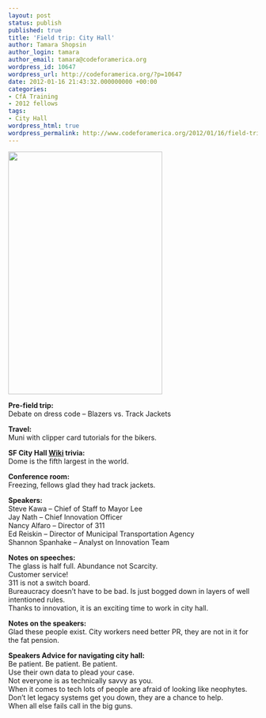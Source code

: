 ```yaml
---
layout: post
status: publish
published: true
title: 'Field trip: City Hall'
author: Tamara Shopsin
author_login: tamara
author_email: tamara@codeforamerica.org
wordpress_id: 10647
wordpress_url: http://codeforamerica.org/?p=10647
date: 2012-01-16 21:43:32.000000000 +00:00
categories:
- CfA Training
- 2012 fellows
tags:
- City Hall
wordpress_html: true
wordpress_permalink: http://www.codeforamerica.org/2012/01/16/field-trip-city-hall/
---
```


<p><img alt="" class="alignnone size-full wp-image-10688" height="491" src="http://codeforamerica.org/wp-content/uploads/2012/01/SFCityHallflags.jpg" title="SFCityHallflags" width="311"/></p>
<p><strong>Pre-field trip:<br/>
</strong>Debate on dress code – Blazers vs. Track Jackets</p>
<p><strong>Travel:</strong><br/>
Muni with clipper card tutorials for the bikers.</p>
<p><strong>SF City Hall <a href="http://en.wikipedia.org/wiki/San_Francisco_City_Hall#cite_note-3" target="_blank">Wiki</a> trivia:<br/>
</strong>Dome is the fifth largest in the world.</p>
<p><strong>Conference room:</strong><br/>
Freezing, fellows glad they had track jackets.</p>
<p><strong>Speakers:</strong><br/>
Steve Kawa – Chief of Staff to Mayor Lee<br/>
Jay Nath – Chief Innovation Officer<br/>
Nancy Alfaro – Director of 311<br/>
Ed Reiskin – Director of Municipal Transportation Agency<br/>
Shannon Spanhake – Analyst on Innovation Team</p>
<p><strong>Notes on speeches:</strong><br/>
The glass is half full. Abundance not Scarcity.<br/>
Customer service!<br/>
311 is not a switch board.<br/>
Bureaucracy doesn’t have to be bad. Is just bogged down in layers of well intentioned rules.<br/>
Thanks to innovation, it is an exciting time to work in city hall.</p>
<p><strong>Notes on the speakers:</strong><br/>
Glad these people exist. City workers need better PR, they are not in it for the fat pension.</p>
<p><strong>Speakers Advice for navigating city hall:</strong><br/>
Be patient. Be patient. Be patient.<br/>
Use their own data to plead your case.<br/>
Not everyone is as technically savvy as you.<br/>
When it comes to tech lots of people are afraid of looking like neophytes.<br/>
Don’t let legacy systems get you down, they are a chance to help.<br/>
When all else fails call in the big guns.</p>
